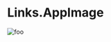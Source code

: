 # Links.AppImage

![foo](https://github.com/nx-appbuild-hub/Links.AppImage//actions/workflows/makefile.yml/badge.svg)

